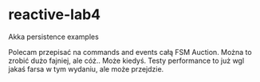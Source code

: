# reactive-lab4
Akka persistence examples

Polecam przepisać na commands and events całą FSM Auction. Można to zrobić dużo fajniej, ale cóż.. Może kiedyś. 
Testy performance to już wgl jakaś farsa w tym wydaniu, ale może przejdzie. 

